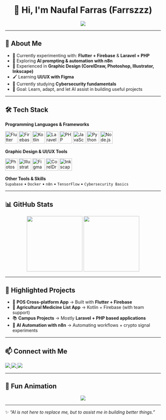 <!-- Profile README.md for Farrszzz -->

<h1 align="center">👋 Hi, I'm Naufal Farras (Farrszzz)</h1>

<p align="center">
  <a href="https://github.com/DenverCoder1/readme-typing-svg">
    <img src="https://readme-typing-svg.herokuapp.com?font=Fira+Code&weight=600&size=24&pause=1000&color=FF5E00&center=true&vCenter=true&width=650&lines=AI+Prompter+%26+Tech+Explorer;Flutter+%2B+Firebase+Learner;Laravel+%26+PHP+for+Campus+Projects;Exploring+AI+Automation+with+n8n+⚡;Cybersecurity+Learner+🔐;Also+a+Graphic+Designer+🎨">
  </a>
</p>

---

## 🌟 About Me
- 🔭 Currently experimenting with: **Flutter + Firebase** & **Laravel + PHP**  
- 🤖 Exploring **AI prompting & automation with n8n**  
- 🎨 Experienced in **Graphic Design (CorelDraw, Photoshop, Illustrator, Inkscape)**  
- 🖌️ Learning **UI/UX with Figma**  
- 🔐 Currently studying **Cybersecurity fundamentals**  
- 🎯 Goal: Learn, adapt, and let AI assist in building useful projects  

---

## 🛠️ Tech Stack

**Programming Languages & Frameworks**  
<p align="left">
  <img src="https://cdn.jsdelivr.net/gh/devicons/devicon/icons/flutter/flutter-original.svg" width="40" height="40" alt="Flutter"/>
  <img src="https://cdn.jsdelivr.net/gh/devicons/devicon/icons/firebase/firebase-plain.svg" width="40" height="40" alt="Firebase"/>
  <img src="https://cdn.jsdelivr.net/gh/devicons/devicon/icons/kotlin/kotlin-original.svg" width="40" height="40" alt="Kotlin"/>
  <img src="https://cdn.jsdelivr.net/gh/devicons/devicon/icons/laravel/laravel-original.svg" width="40" height="40" alt="Laravel"/>
  <img src="https://cdn.jsdelivr.net/gh/devicons/devicon/icons/php/php-original.svg" width="40" height="40" alt="PHP"/>
  <img src="https://cdn.jsdelivr.net/gh/devicons/devicon/icons/javascript/javascript-original.svg" width="40" height="40" alt="JavaScript"/>
  <img src="https://cdn.jsdelivr.net/gh/devicons/devicon/icons/python/python-original.svg" width="40" height="40" alt="Python"/>
  <img src="https://cdn.jsdelivr.net/gh/devicons/devicon/icons/nodejs/nodejs-original.svg" width="40" height="40" alt="Node.js"/>
</p>

**Graphic Design & UI/UX Tools**  
<p align="left">
  <img src="https://cdn.jsdelivr.net/gh/devicons/devicon/icons/photoshop/photoshop-plain.svg" width="40" height="40" alt="Photoshop"/>
  <img src="https://cdn.jsdelivr.net/gh/devicons/devicon/icons/illustrator/illustrator-plain.svg" width="40" height="40" alt="Illustrator"/>
  <img src="https://cdn.jsdelivr.net/gh/devicons/devicon/icons/figma/figma-original.svg" width="40" height="40" alt="Figma"/>
  <img src="https://raw.githubusercontent.com/simple-icons/simple-icons/develop/icons/coreldraw.svg" width="40" height="40" alt="CorelDraw"/>
  <img src="https://upload.wikimedia.org/wikipedia/commons/0/0d/Inkscape_Logo.svg" width="40" height="40" alt="Inkscape"/>
</p>

**Other Tools & Skills**  
`Supabase` • `Docker` • `n8n` • `TensorFlow` • `Cybersecurity Basics`

---

## 📊 GitHub Stats
<p align="center">
  <img src="https://github-readme-stats.vercel.app/api?username=Farrszzz&show_icons=true&theme=tokyonight" height="180px"/>
  <img src="https://github-readme-stats.vercel.app/api/top-langs/?username=Farrszzz&layout=compact&theme=tokyonight" height="180px"/>
</p>

---

## 🚀 Highlighted Projects
- 🛒 **POS Cross-platform App** → Built with **Flutter + Firebase**  
- 🌱 **Agricultural Medicine List App** → Kotlin + Firebase (with team support)  
- 📚 **Campus Projects** → Mostly **Laravel + PHP based applications**  
- 🤖 **AI Automation with n8n** → Automating workflows + crypto signal experiments  

---

## 📫 Connect with Me
<p>
  <a href="https://www.linkedin.com/in/naufalfarrasw" target="_blank">
    <img src="https://img.shields.io/badge/LinkedIn-blue?logo=linkedin&logoColor=white" />
  </a>
  <a href="https://www.instagram.com/naufalfarraswt" target="_blank">
    <img src="https://img.shields.io/badge/Instagram-%23E4405F.svg?&logo=instagram&logoColor=white" />
  </a>
  <a href="mailto:the.naufalfarras03@gmail.com">
    <img src="https://img.shields.io/badge/Email-D14836?logo=gmail&logoColor=white" />
  </a>
</p>

---

## 🎵 Fun Animation
<p align="center">
  <img src="https://capsule-render.vercel.app/api?type=waving&color=0:00C4FF,100:090979&height=120&section=footer" />
</p>

---

✨ _“AI is not here to replace me, but to assist me in building better things.”_
